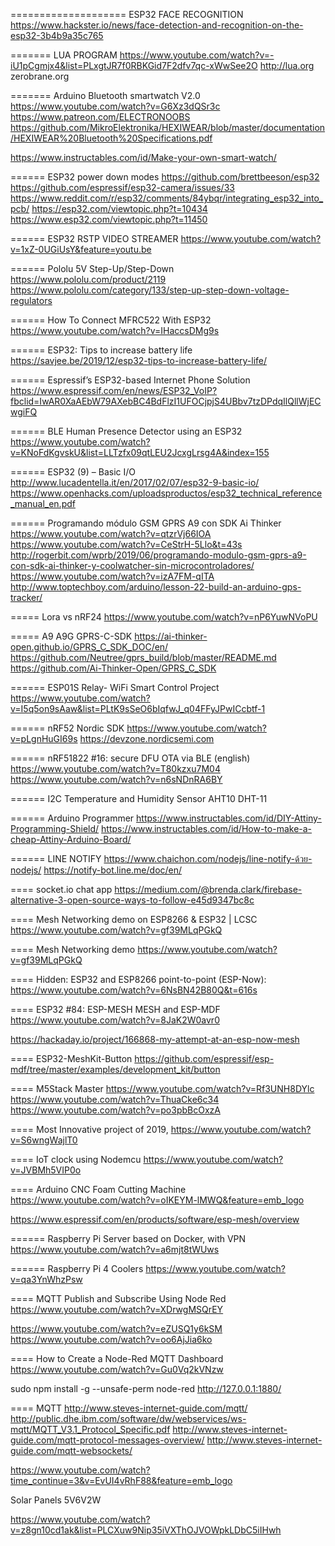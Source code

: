 ==================== ESP32 FACE RECOGNITION
https://www.hackster.io/news/face-detection-and-recognition-on-the-esp32-3b4b9a35c765

======= LUA PROGRAM
https://www.youtube.com/watch?v=-iU1pCgmjx4&list=PLxgtJR7f0RBKGid7F2dfv7qc-xWwSee2O
http://lua.org
zerobrane.org

======= Arduino Bluetooth smartwatch V2.0
https://www.youtube.com/watch?v=G6Xz3dQSr3c
https://www.patreon.com/ELECTRONOOBS
https://github.com/MikroElektronika/HEXIWEAR/blob/master/documentation/HEXIWEAR%20Bluetooth%20Specifications.pdf

https://www.instructables.com/id/Make-your-own-smart-watch/

====== ESP32 power down modes
https://github.com/brettbeeson/esp32
https://github.com/espressif/esp32-camera/issues/33
https://www.reddit.com/r/esp32/comments/84ybqr/integrating_esp32_into_pcb/
https://esp32.com/viewtopic.php?t=10434
https://www.esp32.com/viewtopic.php?t=11450

====== ESP32 RSTP VIDEO STREAMER
https://www.youtube.com/watch?v=1xZ-0UGiUsY&feature=youtu.be

====== Pololu 5V Step-Up/Step-Down 
https://www.pololu.com/product/2119
https://www.pololu.com/category/133/step-up-step-down-voltage-regulators

====== How To Connect MFRC522 With ESP32 
https://www.youtube.com/watch?v=IHaccsDMg9s

====== ESP32: Tips to increase battery life
https://savjee.be/2019/12/esp32-tips-to-increase-battery-life/

====== Espressif’s ESP32-based Internet Phone Solution
https://www.espressif.com/en/news/ESP32_VoIP?fbclid=IwAR0XaAEbW79AXebBC4BdFlzI1UFOCjpjS4UBbv7tzDPdqIlQllWjECwgiFQ

====== BLE Human Presence Detector using an ESP32
https://www.youtube.com/watch?v=KNoFdKgvskU&list=LLTzfx09qtLEU2JcxgLrsg4A&index=155

====== ESP32 (9) – Basic I/O
http://www.lucadentella.it/en/2017/02/07/esp32-9-basic-io/
https://www.openhacks.com/uploadsproductos/esp32_technical_reference_manual_en.pdf

====== Programando módulo GSM GPRS A9 con SDK Ai Thinker
https://www.youtube.com/watch?v=qtzrVj66IOA
https://www.youtube.com/watch?v=CeStrH-5Llo&t=43s
http://rogerbit.com/wprb/2019/06/programando-modulo-gsm-gprs-a9-con-sdk-ai-thinker-y-coolwatcher-sin-microcontroladores/
https://www.youtube.com/watch?v=izA7FM-qITA
http://www.toptechboy.com/arduino/lesson-22-build-an-arduino-gps-tracker/

===== Lora vs nRF24
https://www.youtube.com/watch?v=nP6YuwNVoPU

===== A9 A9G GPRS-C-SDK
https://ai-thinker-open.github.io/GPRS_C_SDK_DOC/en/
https://github.com/Neutree/gprs_build/blob/master/README.md
https://github.com/Ai-Thinker-Open/GPRS_C_SDK

====== ESP01S Relay- WiFi Smart Control Project
https://www.youtube.com/watch?v=I5q5on9sAaw&list=PLtK9sSeO6bIqfwJ_q04FFyJPwICcbtf-1

====== nRF52 Nordic SDK
https://www.youtube.com/watch?v=pLgnHuGI69s
https://devzone.nordicsemi.com

====== nRF51822 #16: secure DFU OTA via BLE (english)
https://www.youtube.com/watch?v=T80kzxu7M04
https://www.youtube.com/watch?v=n6sNDnRA6BY

====== I2C Temperature and Humidity Sensor
AHT10
DHT-11

====== Arduino Programmer
https://www.instructables.com/id/DIY-Attiny-Programming-Shield/
https://www.instructables.com/id/How-to-make-a-cheap-Attiny-Arduino-Board/

====== LINE NOTIFY
https://www.chaichon.com/nodejs/line-notify-ด้วย-nodejs/
https://notify-bot.line.me/doc/en/

==== socket.io chat app
https://medium.com/@brenda.clark/firebase-alternative-3-open-source-ways-to-follow-e45d9347bc8c

==== Mesh Networking demo on ESP8266 & ESP32 | LCSC
https://www.youtube.com/watch?v=gf39MLqPGkQ

==== Mesh Networking demo 
https://www.youtube.com/watch?v=gf39MLqPGkQ

==== Hidden: ESP32 and ESP8266 point-to-point (ESP-Now):
https://www.youtube.com/watch?v=6NsBN42B80Q&t=616s

==== ESP32 #84: ESP-MESH MESH and ESP-MDF
https://www.youtube.com/watch?v=8JaK2W0avr0

https://hackaday.io/project/166868-my-attempt-at-an-esp-now-mesh

==== ESP32-MeshKit-Button
https://github.com/espressif/esp-mdf/tree/master/examples/development_kit/button

==== M5Stack Master 
https://www.youtube.com/watch?v=Rf3UNH8DYlc
https://www.youtube.com/watch?v=ThuaCke6c34
https://www.youtube.com/watch?v=po3pbBcOxzA

==== Most Innovative project of 2019,
https://www.youtube.com/watch?v=S6wngWajlT0

==== IoT clock using Nodemcu 
https://www.youtube.com/watch?v=JVBMh5VIP0o

==== Arduino CNC Foam Cutting Machine 
https://www.youtube.com/watch?v=oIKEYM-lMWQ&feature=emb_logo

https://www.espressif.com/en/products/software/esp-mesh/overview

====== Raspberry Pi Server based on Docker, with VPN
https://www.youtube.com/watch?v=a6mjt8tWUws

====== Raspberry Pi 4 Coolers
https://www.youtube.com/watch?v=qa3YnWhzPsw

==== MQTT Publish and Subscribe Using Node Red
https://www.youtube.com/watch?v=XDrwgMSQrEY

https://www.youtube.com/watch?v=eZUSQ1y6kSM
https://www.youtube.com/watch?v=oo6AjJia6ko

==== How to Create a Node-Red MQTT Dashboard
https://www.youtube.com/watch?v=Gu0Vq2kVNzw


sudo npm install -g --unsafe-perm node-red
http://127.0.0.1:1880/

==== MQTT
http://www.steves-internet-guide.com/mqtt/
http://public.dhe.ibm.com/software/dw/webservices/ws-mqtt/MQTT_V3.1_Protocol_Specific.pdf
http://www.steves-internet-guide.com/mqtt-protocol-messages-overview/
http://www.steves-internet-guide.com/mqtt-websockets/

https://www.youtube.com/watch?time_continue=3&v=EvUI4vRhF88&feature=emb_logo

Solar Panels 5V6V2W

https://www.youtube.com/watch?v=z8gn10cd1ak&list=PLCXuw9Nip35iVXThOJVOWpkLDbC5iIHwh

